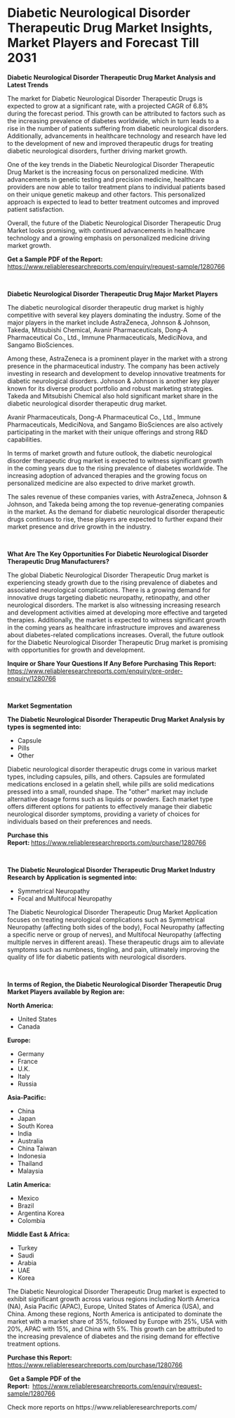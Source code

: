 <p><h1>Diabetic Neurological Disorder Therapeutic Drug Market Insights, Market Players and Forecast Till 2031</h1></p><p><strong>Diabetic Neurological Disorder Therapeutic Drug Market Analysis and Latest Trends</strong></p>
<p><p>The market for Diabetic Neurological Disorder Therapeutic Drugs is expected to grow at a significant rate, with a projected CAGR of 6.8% during the forecast period. This growth can be attributed to factors such as the increasing prevalence of diabetes worldwide, which in turn leads to a rise in the number of patients suffering from diabetic neurological disorders. Additionally, advancements in healthcare technology and research have led to the development of new and improved therapeutic drugs for treating diabetic neurological disorders, further driving market growth.</p><p>One of the key trends in the Diabetic Neurological Disorder Therapeutic Drug Market is the increasing focus on personalized medicine. With advancements in genetic testing and precision medicine, healthcare providers are now able to tailor treatment plans to individual patients based on their unique genetic makeup and other factors. This personalized approach is expected to lead to better treatment outcomes and improved patient satisfaction.</p><p>Overall, the future of the Diabetic Neurological Disorder Therapeutic Drug Market looks promising, with continued advancements in healthcare technology and a growing emphasis on personalized medicine driving market growth.</p></p>
<p><strong>Get a Sample PDF of the Report:&nbsp;</strong> <a href="https://www.reliableresearchreports.com/enquiry/request-sample/1280766">https://www.reliableresearchreports.com/enquiry/request-sample/1280766</a></p>
<p>&nbsp;</p>
<p><strong>Diabetic Neurological Disorder Therapeutic Drug Major Market Players</strong></p>
<p><p>The diabetic neurological disorder therapeutic drug market is highly competitive with several key players dominating the industry. Some of the major players in the market include AstraZeneca, Johnson & Johnson, Takeda, Mitsubishi Chemical, Avanir Pharmaceuticals, Dong-A Pharmaceutical Co., Ltd., Immune Pharmaceuticals, MediciNova, and Sangamo BioSciences.</p><p>Among these, AstraZeneca is a prominent player in the market with a strong presence in the pharmaceutical industry. The company has been actively investing in research and development to develop innovative treatments for diabetic neurological disorders. Johnson & Johnson is another key player known for its diverse product portfolio and robust marketing strategies. Takeda and Mitsubishi Chemical also hold significant market share in the diabetic neurological disorder therapeutic drug market.</p><p>Avanir Pharmaceuticals, Dong-A Pharmaceutical Co., Ltd., Immune Pharmaceuticals, MediciNova, and Sangamo BioSciences are also actively participating in the market with their unique offerings and strong R&D capabilities.</p><p>In terms of market growth and future outlook, the diabetic neurological disorder therapeutic drug market is expected to witness significant growth in the coming years due to the rising prevalence of diabetes worldwide. The increasing adoption of advanced therapies and the growing focus on personalized medicine are also expected to drive market growth.</p><p>The sales revenue of these companies varies, with AstraZeneca, Johnson & Johnson, and Takeda being among the top revenue-generating companies in the market. As the demand for diabetic neurological disorder therapeutic drugs continues to rise, these players are expected to further expand their market presence and drive growth in the industry.</p></p>
<p>&nbsp;</p>
<p><strong>What Are The Key Opportunities For Diabetic Neurological Disorder Therapeutic Drug Manufacturers?</strong></p>
<p><p>The global Diabetic Neurological Disorder Therapeutic Drug market is experiencing steady growth due to the rising prevalence of diabetes and associated neurological complications. There is a growing demand for innovative drugs targeting diabetic neuropathy, retinopathy, and other neurological disorders. The market is also witnessing increasing research and development activities aimed at developing more effective and targeted therapies. Additionally, the market is expected to witness significant growth in the coming years as healthcare infrastructure improves and awareness about diabetes-related complications increases. Overall, the future outlook for the Diabetic Neurological Disorder Therapeutic Drug market is promising with opportunities for growth and development.</p></p>
<p><strong>Inquire or Share Your Questions If Any Before Purchasing This Report:</strong> <a href="https://www.reliableresearchreports.com/enquiry/pre-order-enquiry/1280766">https://www.reliableresearchreports.com/enquiry/pre-order-enquiry/1280766</a></p>
<p>&nbsp;</p>
<p><strong>Market Segmentation</strong></p>
<p><strong>The Diabetic Neurological Disorder Therapeutic Drug Market Analysis by types is segmented into:</strong></p>
<p><ul><li>Capsule</li><li>Pills</li><li>Other</li></ul></p>
<p><p>Diabetic neurological disorder therapeutic drugs come in various market types, including capsules, pills, and others. Capsules are formulated medications enclosed in a gelatin shell, while pills are solid medications pressed into a small, rounded shape. The "other" market may include alternative dosage forms such as liquids or powders. Each market type offers different options for patients to effectively manage their diabetic neurological disorder symptoms, providing a variety of choices for individuals based on their preferences and needs.</p></p>
<p><strong>Purchase this Report:&nbsp;</strong><a href="https://www.reliableresearchreports.com/purchase/1280766">https://www.reliableresearchreports.com/purchase/1280766</a></p>
<p>&nbsp;</p>
<p><strong>The Diabetic Neurological Disorder Therapeutic Drug Market Industry Research by Application is segmented into:</strong></p>
<p><ul><li>Symmetrical Neuropathy</li><li>Focal and Multifocal Neuropathy</li></ul></p>
<p><p>The Diabetic Neurological Disorder Therapeutic Drug Market Application focuses on treating neurological complications such as Symmetrical Neuropathy (affecting both sides of the body), Focal Neuropathy (affecting a specific nerve or group of nerves), and Multifocal Neuropathy (affecting multiple nerves in different areas). These therapeutic drugs aim to alleviate symptoms such as numbness, tingling, and pain, ultimately improving the quality of life for diabetic patients with neurological disorders.</p></p>
<p>&nbsp;</p>
<p><strong>In terms of Region, the Diabetic Neurological Disorder Therapeutic Drug Market Players available by Region are:</strong></p>
<p>
    <p> <strong> North America: </strong>
        <ul>
            <li>United States</li>
            <li>Canada</li>
        </ul>
        </p> 
    <p> <strong> Europe: </strong>
        <ul>
            <li>Germany</li>
            <li>France</li>
            <li>U.K.</li>
            <li>Italy</li>
            <li>Russia</li>
        </ul>
        </p> 
    <p> <strong> Asia-Pacific: </strong>
        <ul>
            <li>China</li>
            <li>Japan</li>
            <li>South Korea</li>
            <li>India</li>
            <li>Australia</li>
            <li>China Taiwan</li>
            <li>Indonesia</li>
            <li>Thailand</li>
            <li>Malaysia</li>
        </ul>
        </p> 
    <p> <strong> Latin America: </strong>
        <ul>
            <li>Mexico</li>
            <li>Brazil</li>
            <li>Argentina Korea</li>
            <li>Colombia</li>
        </ul>
        </p> 
    <p> <strong> Middle East & Africa: </strong>
        <ul>
            <li>Turkey</li>
            <li>Saudi</li>
            <li>Arabia</li>
            <li>UAE</li>
            <li>Korea</li>
        </ul>
    </p>
    </p>
<p><p>The Diabetic Neurological Disorder Therapeutic Drug market is expected to exhibit significant growth across various regions including North America (NA), Asia Pacific (APAC), Europe, United States of America (USA), and China. Among these regions, North America is anticipated to dominate the market with a market share of 35%, followed by Europe with 25%, USA with 20%, APAC with 15%, and China with 5%. This growth can be attributed to the increasing prevalence of diabetes and the rising demand for effective treatment options.</p></p>
<p><strong>Purchase this Report: </strong><a href="https://www.reliableresearchreports.com/purchase/1280766">https://www.reliableresearchreports.com/purchase/1280766</a></p>
<p>&nbsp;<strong>Get a Sample PDF of the Report:&nbsp;&nbsp;</strong><a href="https://www.reliableresearchreports.com/enquiry/request-sample/1280766">https://www.reliableresearchreports.com/enquiry/request-sample/1280766</a></p>
<p><strong></strong></p>
<p>Check more reports on https://www.reliableresearchreports.com/</p>